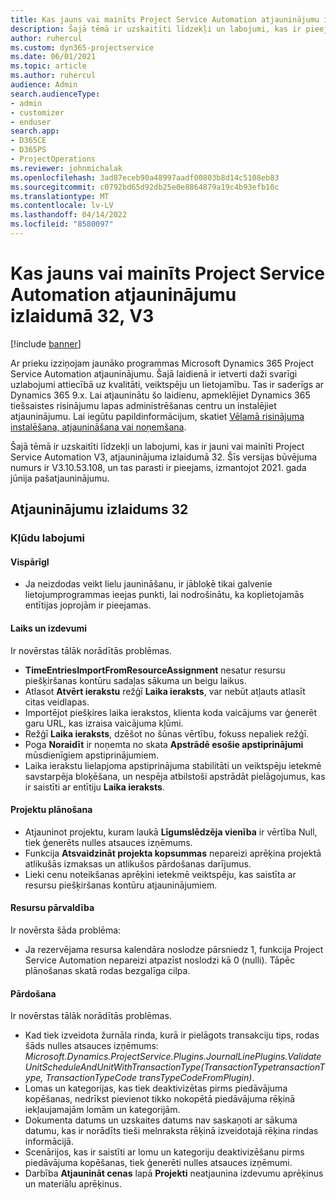 ```yaml
---
title: Kas jauns vai mainīts Project Service Automation atjauninājumu izlaidumā 32, V3
description: Šajā tēmā ir uzskaitīti līdzekļi un labojumi, kas ir pieejami Project Service Automation atjauninājumu izlaidumā 32, V3.
author: ruhercul
ms.custom: dyn365-projectservice
ms.date: 06/01/2021
ms.topic: article
ms.author: ruhercul
audience: Admin
search.audienceType:
- admin
- customizer
- enduser
search.app:
- D365CE
- D365PS
- ProjectOperations
ms.reviewer: johnmichalak
ms.openlocfilehash: 3ad87eceb90a48997aadf00803b8d14c5108eb83
ms.sourcegitcommit: c0792bd65d92db25e0e8864879a19c4b93efb10c
ms.translationtype: MT
ms.contentlocale: lv-LV
ms.lasthandoff: 04/14/2022
ms.locfileid: "8580097"
---
```

# <a name="whats-new-or-changed-in-project-service-automation-update-release-32-v3"></a>Kas jauns vai mainīts Project Service Automation atjauninājumu izlaidumā 32, V3

[!include [banner](../includes/psa-now-project-operations.md)]

Ar prieku izziņojam jaunāko programmas Microsoft Dynamics 365 Project Service Automation atjauninājumu. Šajā laidienā ir ietverti daži svarīgi uzlabojumi attiecībā uz kvalitāti, veiktspēju un lietojamību. Tas ir saderīgs ar Dynamics 365 9.x. Lai atjauninātu šo laidienu, apmeklējiet Dynamics 365 tiešsaistes risinājumu lapas administrēšanas centru un instalējiet atjauninājumu. Lai iegūtu papildinformācijum, skatiet [Vēlamā risinājuma instalēšana, atjaunināšana vai noņemšana](/power-platform/admin/install-remove-preferred-solution).

Šajā tēmā ir uzskaitīti līdzekļi un labojumi, kas ir jauni vai mainīti Project Service Automation V3, atjauninājuma izlaidumā 32. Šīs versijas būvējuma numurs ir V3.10.53.108, un tas parasti ir pieejams, izmantojot 2021. gada jūnija pašatjauninājumu.

## <a name="update-release-32"></a>Atjauninājumu izlaidums 32

### <a name="bug-fixes"></a>Kļūdu labojumi

#### <a name="general"></a>VispārīgI

- Ja neizdodas veikt lielu jaunināšanu, ir jābloķē tikai galvenie lietojumprogrammas ieejas punkti, lai nodrošinātu, ka koplietojamās entītijas joprojām ir pieejamas.

#### <a name="time-and-expense"></a>Laiks un izdevumi

Ir novērstas tālāk norādītās problēmas.

- **TimeEntriesImportFromResourceAssignment** nesatur resursu piešķiršanas kontūru sadaļas sākuma un beigu laikus.
- Atlasot **Atvērt ierakstu** režģī **Laika ieraksts**, var nebūt atļauts atlasīt citas veidlapas.
- Importējot piešķires laika ierakstos, klienta koda vaicājums var ģenerēt garu URL, kas izraisa vaicājuma kļūmi.
- Režģī **Laika ieraksts**, dzēšot no šūnas vērtību, fokuss nepaliek režģī.
- Poga **Noraidīt** ir noņemta no skata **Apstrādē esošie apstiprinājumi** mūsdienīgiem apstiprinājumiem.
- Laika ierakstu lielapjoma apstiprinājuma stabilitāti un veiktspēju ietekmē savstarpēja bloķēšana, un nespēja atbilstoši apstrādāt pielāgojumus, kas ir saistīti ar entītiju **Laika ieraksts**.

#### <a name="project-planning"></a>Projektu plānošana

- Atjauninot projektu, kuram laukā **Līgumslēdzēja vienība** ir vērtība Null, tiek ģenerēts nulles atsauces izņēmums.
- Funkcija **Atsvaidzināt projekta kopsummas** nepareizi aprēķina projektā atlikušās izmaksas un atlikušos pārdošanas darījumus.
- Lieki cenu noteikšanas aprēķini ietekmē veiktspēju, kas saistīta ar resursu piešķiršanas kontūru atjauninājumiem.

#### <a name="resource-management"></a>Resursu pārvaldība

Ir novērsta šāda problēma:

- Ja rezervējama resursa kalendāra noslodze pārsniedz 1, funkcija Project Service Automation nepareizi atpazīst noslodzi kā 0 (nulli). Tāpēc plānošanas skatā rodas bezgalīga cilpa.

#### <a name="sales"></a>Pārdošana

Ir novērstas tālāk norādītās problēmas.

- Kad tiek izveidota žurnāla rinda, kurā ir pielāgots transakciju tips, rodas šāds nulles atsauces izņēmums: *Microsoft.Dynamics.ProjectService.Plugins.JournalLinePlugins.ValidateUnitScheduleAndUnitWithTransactionType(TransactionTypetransactionType, TransactionTypeCode transTypeCodeFromPlugin)*.
- Lomas un kategorijas, kas tiek deaktivizētas pirms piedāvājuma kopēšanas, nedrīkst pievienot tikko nokopētā piedāvājuma rēķinā iekļaujamajām lomām un kategorijām.
- Dokumenta datums un uzskaites datums nav saskaņoti ar sākuma datumu, kas ir norādīts tieši melnraksta rēķinā izveidotajā rēķina rindas informācijā.
- Scenārijos, kas ir saistīti ar lomu un kategoriju deaktivizēšanu pirms piedāvājuma kopēšanas, tiek ģenerēti nulles atsauces izņēmumi.
- Darbība **Atjaunināt cenas** lapā **Projekti** neatjaunina izdevumu aprēķinus un materiālu aprēķinus.
